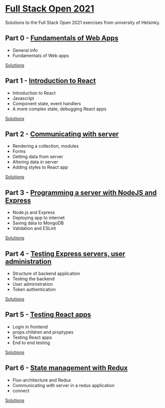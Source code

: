# [Full Stack Open 2021 ](https://fullstackopen.com/en/)

Solutions to the Full Stack Open 2021 exercises from university of Helsinky.

## Part 0 - [Fundamentals of Web Apps](https://fullstackopen.com/en/part0)

- General info
- Fundamentals of Web apps

[Solutions](https://github.com/Asem259/FullStackOpen/tree/main/part0)

## Part 1 - [Introduction to React](https://fullstackopen.com/en/part1)

- Introduction to React
- Javascript
- Component state, event handlers
- A more complex state, debugging React apps

[Solutions](https://github.com/Asem259/FullStackOpen/tree/main/part1)

## Part 2 - [Communicating with server](https://fullstackopen.com/en/part2)

- Rendering a collection, modules
- Forms
- Getting data from server
- Altering data in server
- Adding styles to React app

[Solutions](https://github.com/Asem259/FullStackOpen/tree/main/part2)

## Part 3 - [Programming a server with NodeJS and Express](https://fullstackopen.com/en/part3)

- Node.js and Express
- Deploying app to internet
- Saving data to MongoDB
- Validation and ESLint

[Solutions](https://github.com/Asem259/FullStackOpen/tree/main/part3/phonebook)

## Part 4 - [Testing Express servers, user administration](https://fullstackopen.com/en/part4)

- Structure of backend application
- Testing the backend
- User administration
- Token authentication

[Solutions](https://github.com/Asem259/FullStackOpen/tree/main/part4)

## Part 5 - [Testing React apps](https://fullstackopen.com/en/part5)

- Login in frontend
- props.children and proptypes
- Testing React apps
- End to end testing

[Solutions](https://github.com/Asem259/FullStackOpen/tree/main/part5)

## Part 6 - [State management with Redux](https://fullstackopen.com/en/part6)

- Flux-architecture and Redux
- Communicating with server in a redux application
- connect

[Solutions](https://github.com/Asem259/FullStackOpen/tree/main/part5)